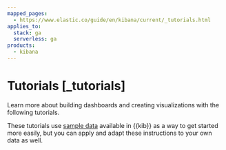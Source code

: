 ```yaml
---
mapped_pages:
  - https://www.elastic.co/guide/en/kibana/current/_tutorials.html
applies_to:
  stack: ga
  serverless: ga
products:
  - kibana
---
```


# Tutorials [_tutorials]

Learn more about building dashboards and creating visualizations with the following tutorials.

These tutorials use [sample data](../index.md#gs-get-data-into-kibana) available in {{kib}} as a way to get started more easily, but you can apply and adapt these instructions to your own data as well.



